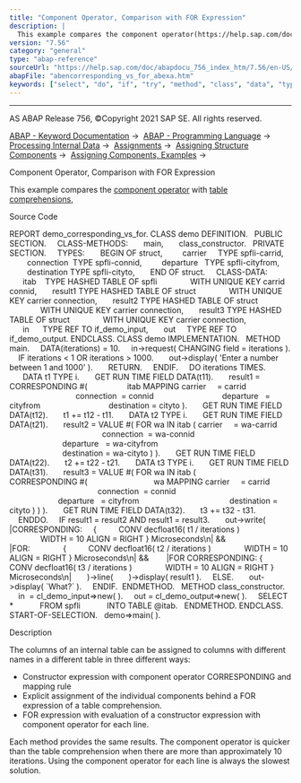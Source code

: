 ```yaml
---
title: "Component Operator, Comparison with FOR Expression"
description: |
  This example compares the component operator(https://help.sap.com/doc/abapdocu_756_index_htm/7.56/en-US/abenconstructor_expr_corresponding.htm) with table comprehensions(https://help.sap.com/doc/abapdocu_756_index_htm/7.56/en-US/abentable_comprehension_glosry.htm 'Glossary Entry'), Source Code R
version: "7.56"
category: "general"
type: "abap-reference"
sourceUrl: "https://help.sap.com/doc/abapdocu_756_index_htm/7.56/en-US/abencorresponding_vs_for_abexa.htm"
abapFile: "abencorresponding_vs_for_abexa.htm"
keywords: ["select", "do", "if", "try", "method", "class", "data", "types", "internal-table", "abencorresponding", "for", "abexa"]
---
```


* * *

AS ABAP Release 756, ©Copyright 2021 SAP SE. All rights reserved.

[ABAP - Keyword Documentation](https://help.sap.com/doc/abapdocu_756_index_htm/7.56/en-US/abenabap.htm) →  [ABAP - Programming Language](https://help.sap.com/doc/abapdocu_756_index_htm/7.56/en-US/abenabap_reference.htm) →  [Processing Internal Data](https://help.sap.com/doc/abapdocu_756_index_htm/7.56/en-US/abenabap_data_working.htm) →  [Assignments](https://help.sap.com/doc/abapdocu_756_index_htm/7.56/en-US/abenvalue_assignments.htm) →  [Assigning Structure Components](https://help.sap.com/doc/abapdocu_756_index_htm/7.56/en-US/abencorresponding.htm) →  [Assigning Components, Examples](https://help.sap.com/doc/abapdocu_756_index_htm/7.56/en-US/abencorresponding_abexas.htm) → 

Component Operator, Comparison with FOR Expression

This example compares the [component operator](https://help.sap.com/doc/abapdocu_756_index_htm/7.56/en-US/abenconstructor_expr_corresponding.htm) with [table comprehensions](https://help.sap.com/doc/abapdocu_756_index_htm/7.56/en-US/abentable_comprehension_glosry.htm "Glossary Entry"),

Source Code

REPORT demo\_corresponding\_vs\_for.
CLASS demo DEFINITION.
  PUBLIC SECTION.
    CLASS-METHODS:
      main,
      class\_constructor.
  PRIVATE SECTION.
    TYPES:
      BEGIN OF struct,
        carrier     TYPE spfli-carrid,
        connection  TYPE spfli-connid,
        departure   TYPE spfli-cityfrom,
        destination TYPE spfli-cityto,
      END OF struct.
    CLASS-DATA:
      itab    TYPE HASHED TABLE OF spfli
              WITH UNIQUE KEY carrid connid,
      result1 TYPE HASHED TABLE OF struct
              WITH UNIQUE KEY carrier connection,
      result2 TYPE HASHED TABLE OF struct
              WITH UNIQUE KEY carrier connection,
      result3 TYPE HASHED TABLE OF struct
              WITH UNIQUE KEY carrier connection,
      in      TYPE REF TO if\_demo\_input,
      out     TYPE REF TO if\_demo\_output.
ENDCLASS.
CLASS demo IMPLEMENTATION.
  METHOD main.
    DATA(iterations) = 10.
    in->request( CHANGING field = iterations ).
    IF iterations < 1 OR iterations > 1000.
      out->display( 'Enter a number between 1 and 1000' ).
      RETURN.
    ENDIF.
    DO iterations TIMES.
      DATA t1 TYPE i.
      GET RUN TIME FIELD DATA(t11).
      result1 = CORRESPONDING #(
                 itab MAPPING carrier     = carrid
                              connection  = connid
                              departure   = cityfrom
                              destination = cityto ).
      GET RUN TIME FIELD DATA(t12).
      t1 += t12 - t11.
      DATA t2 TYPE i.
      GET RUN TIME FIELD DATA(t21).
      result2 = VALUE #( FOR wa IN itab ( carrier     = wa-carrid
                                          connection  = wa-connid
                                          departure   = wa-cityfrom
                                          destination = wa-cityto ) ).
      GET RUN TIME FIELD DATA(t22).
      t2 += t22 - t21.
      DATA t3 TYPE i.
      GET RUN TIME FIELD DATA(t31).
      result3 = VALUE #( FOR wa IN itab (
                           CORRESPONDING #(
                             wa MAPPING carrier     = carrid
                                        connection  = connid
                                        departure   = cityfrom
                                        destination = cityto ) ) ).
      GET RUN TIME FIELD DATA(t32).
      t3 += t32 - t31.
    ENDDO.
    IF result1 = result2 AND result1 = result3.
      out->write(
       |CORRESPONDING:     {
         CONV decfloat16( t1 / iterations )
              WIDTH = 10 ALIGN = RIGHT } Microseconds\\n| &&
       |FOR:               {
         CONV decfloat16( t2 / iterations )
              WIDTH = 10 ALIGN = RIGHT } Microseconds\\n| &&
       |FOR CORRESPONDING: {
         CONV decfloat16( t3 / iterations )
              WIDTH = 10 ALIGN = RIGHT } Microseconds\\n|
      )->line(
      )->display( result1 ).
    ELSE.
      out->display( \`What?\` ).
    ENDIF.  ENDMETHOD.
  METHOD class\_constructor.
    in  = cl\_demo\_input=>new( ).
    out = cl\_demo\_output=>new( ).
    SELECT \*
           FROM spfli
           INTO TABLE @itab.
  ENDMETHOD.
ENDCLASS.
START-OF-SELECTION.
  demo=>main( ).

Description

The columns of an internal table can be assigned to columns with different names in a different table in three different ways:

-   Constructor expression with component operator CORRESPONDING and mapping rule
-   Explicit assignment of the individual components behind a FOR expression of a table comprehension.
-   FOR expression with evaluation of a constructor expression with component operator for each line.

Each method provides the same results. The component operator is quicker than the table comprehension when there are more than approximately 10 iterations. Using the component operator for each line is always the slowest solution.